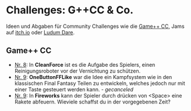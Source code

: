 # Challenges: G++CC & Co.
Ideen und Abgaben für Community Challenges wie die [Game++ CC](http://www.youtube.com/user/Tomzalat), Jams auf [itch.io](https://itch.io) oder [Ludum Dare](http://ludumdare.com).

## Game++ CC

* [Nr. 8](http://www.youtube.com/playlist?list=PL1td_Fr5vMGOCNky1rFw5weLhgksupi2E): In **CleanForce** ist es die Aufgabe des Spielers, einen Reinigungsroboter vor der Vernichtung zu schützen.
* [Nr. 9](http://www.youtube.com/watch?v=ivNN8qjooCQ): **OneButtonFFLike** war die Idee ein Kampfsystem wie in den klassischen Final Fantasy Teilen zu entwickeln, welches jedoch nur mit einer Taste gesteuert werden kann. - *gecanceled*
* [Nr. 9](http://www.youtube.com/watch?v=ivNN8qjooCQ): In **Fireworks** kann der Spieler durch drücken von &lt;Space&gt; eine Rakete abfeuern. Wieviele schaffst du in der vorgegebenen Zeit?